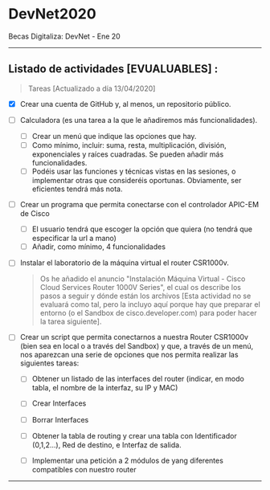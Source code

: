 # DevNet2020
Becas Digitaliza: DevNet - Ene 20
- - - -
## Listado de actividades **[EVUALUABLES]** :
>Tareas [Actualizado a día 13/04/2020]

- [x] Crear una cuenta de GitHub y, al menos, un repositorio público.

- [ ] Calculadora (es una tarea a la que le añadiremos más funcionalidades).
    - [ ] Crear un menú que indique las opciones que hay.
    - [ ] Como mínimo, incluir: suma, resta, multiplicación, división, exponenciales y raíces cuadradas. Se pueden añadir más funcionalidades.
    - [ ] Podéis usar las funciones y técnicas vistas en las sesiones, o implementar otras que consideréis oportunas. Obviamente, ser eficientes tendrá más nota.

- [ ] Crear un programa que permita conectarse con el controlador APIC-EM de Cisco
    - [ ] El usuario tendrá que escoger la opción que quiera (no tendrá que especificar la url a mano)
    - [ ] Añadir, como mínimo, 4 funcionalidades

- [ ] Instalar el laboratorio de la máquina virtual el router CSR1000v.
    > Os he añadido el anuncio "Instalación Máquina Virtual - Cisco Cloud Services Router 1000V Series", el cual os describe los pasos a seguir y dónde están los archivos
    > [Esta actividad no se evaluará como tal, pero la incluyo aquí porque hay que preparar el entorno (o el Sandbox de cisco.developer.com) para poder hacer la tarea siguiente].

- [ ] Crear un script que permita conectarnos a nuestra Router CSR1000v (bien sea en local o a través del Sandbox) y que, a través de un menú, nos aparezcan una serie de opciones que nos permita realizar las siguientes tareas:
    - [ ] Obtener un listado de las interfaces del router (indicar, en modo tabla, el nombre de la interfaz, su IP y MAC)
    - [ ] Crear Interfaces
    - [ ] Borrar Interfaces
    - [ ] Obtener la tabla de routing y crear una tabla con Identificador (0,1,2...), Red de destino, e Interfaz de salida.
    - [ ] Implementar una petición a 2 módulos de yang diferentes compatibles con nuestro router


- - - -
